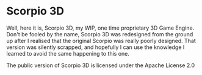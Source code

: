 # Scorpio 3D
Well, here it is, Scorpio 3D, my WIP, one time proprietary 3D Game Engine.
Don't be fooled by the name, Scorpio 3D was redesigned from the ground up after I realised that the original 
Scorpio was really poorly designed. That version was silently scrapped, and hopefully I can use the knowledge 
I learned to avoid the same happening to this one.

The public version of Scorpio 3D is licensed under the Apache License 2.0
